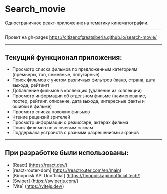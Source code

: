 # Search_movie
Одностраничное реакт-приложение на тематику кинематографии.
___
Проект на gh-pages https://citizenofgreatsiberia.github.io/search-movie/
___
## Текущий функционал приложения:
* Просмотр списка фильмов по предложенным категориям (премьеры, топ, семейные, популярные)
* Поиск фильмов с учетом различных фильтров (жанр, страна, дата выхода, рейтинг)
* Добавление фильмов в коллекцию (удаление из коллекции)
* Просмотр информации об отдельном фильме (наименование, постер, рейтинг, описание, дата выхода, интересные факты и ошибки в фильме)
* Просмотр списка похожих фильмов
* Чтение рецензий зрителей
* Просмотр информации о режиссере, актерах фильма
* Поиск фильмов по ключевым словам
* Поддержака устройств с разными разрешениями экранов
___
## При разработке были использованы:
* [React] (https://react.dev/)
* [react-router-dom] (https://reactrouter.com/en/main)
* [Kinopoisk API Unofficial] (https://kinopoiskapiunofficial.tech/)
* [Swiper] (https://swiperjs.com/)
* [Vite] (https://vitejs.dev/)
